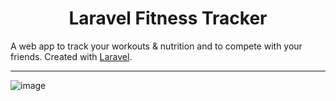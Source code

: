 <h1 align="center">Laravel Fitness Tracker</h1>

A web app to track your workouts & nutrition and to compete with your friends. Created with [Laravel](https://github.com/laravel/laravel).

---

![image](https://github.com/user-attachments/assets/219e594a-7979-4213-a46b-ac5b3d2e25b1)
